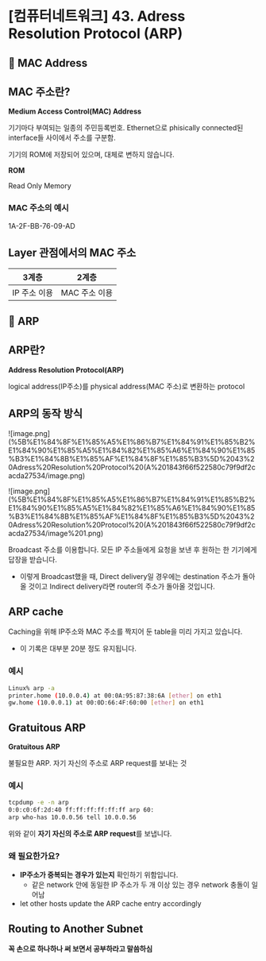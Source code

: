 # [컴퓨터네트워크] 43. Adress Resolution Protocol (ARP)

<aside>

# 💖 MAC Address

</aside>

## MAC 주소란?

<aside>

**Medium Access Control(MAC) Address** 

기기마다 부여되는 일종의 주민등록번호. Ethernet으로 phisically connected된 interface들 사이에서 주소를 구분함.

</aside>

기기의 ROM에 저장되어 있으며, 대체로 변하지 않습니다.

<aside>

**ROM**

Read Only Memory

</aside>

### MAC 주소의 예시

1A-2F-BB-76-09-AD

## Layer 관점에서의 MAC 주소

| 3계층 | 2계층 |
| --- | --- |
| IP 주소 이용 | MAC 주소 이용 |

<aside>

# 💖 ARP

</aside>

## ARP란?

<aside>

**Address Resolution Protocol(ARP)** 

logical address(IP주소)를 physical address(MAC 주소)로 변환하는 protocol

</aside>

## ARP의 동작 방식

![image.png](%5B%E1%84%8F%E1%85%A5%E1%86%B7%E1%84%91%E1%85%B2%E1%84%90%E1%85%A5%E1%84%82%E1%85%A6%E1%84%90%E1%85%B3%E1%84%8B%E1%85%AF%E1%84%8F%E1%85%B3%5D%2043%20Adress%20Resolution%20Protocol%20(A%201843f66f522580c79f9df2cacda27534/image.png)

![image.png](%5B%E1%84%8F%E1%85%A5%E1%86%B7%E1%84%91%E1%85%B2%E1%84%90%E1%85%A5%E1%84%82%E1%85%A6%E1%84%90%E1%85%B3%E1%84%8B%E1%85%AF%E1%84%8F%E1%85%B3%5D%2043%20Adress%20Resolution%20Protocol%20(A%201843f66f522580c79f9df2cacda27534/image%201.png)

Broadcast 주소를 이용합니다. 모든 IP 주소들에게 요청을 보낸 후 원하는 한 기기에게 답장을 받습니다.

- 이렇게 Broadcast했을 때, Direct delivery일 경우에는 destination 주소가 돌아올 것이고 Indirect delivery라면 router의 주소가 돌아올 것입니다.

## ARP cache

Caching을 위해 IP주소와 MAC 주소를 짝지어 둔 table을 미리 가지고 있습니다.

- 이 기록은 대부분 20분 정도 유지됩니다.

### 예시

```bash
Linux% arp -a
printer.home (10.0.0.4) at 00:0A:95:87:38:6A [ether] on eth1
gw.home (10.0.0.1) at 00:0D:66:4F:60:00 [ether] on eth1
```

## Gratuitous ARP

<aside>

**Gratuitous ARP** 

불필요한 ARP. 자기 자신의 주소로 ARP request를 보내는 것

</aside>

### 예시

```bash
tcpdump -e -n arp
0:0:c0:6f:2d:40 ff:ff:ff:ff:ff:ff arp 60:
arp who-has 10.0.0.56 tell 10.0.0.56
```

위와 같이 **자기 자신의 주소로 ARP request**를 보냅니다.

### 왜 필요한가요?

- **IP주소가 중복되는 경우가 있는지** 확인하기 위함입니다.
    - 같은 network 안에 동일한 IP 주소가 두 개 이상 있는 경우 network 충돌이 일어남
- let other hosts update the ARP cache entry accordingly

## Routing to Another Subnet

<aside>

**꼭 손으로 하나하나 써 보면서 공부하라고 말씀하심**

</aside>